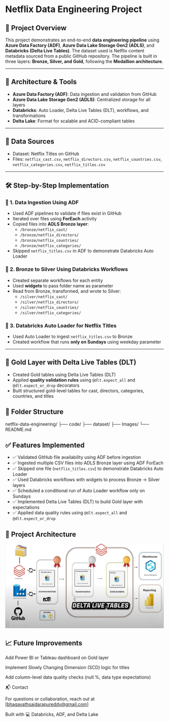 # Netflix Data Engineering Project

## 🚀 Project Overview

This project demonstrates an end-to-end **data engineering pipeline** using **Azure Data Factory (ADF)**, **Azure Data Lake Storage Gen2 (ADLS)**, and **Databricks (Delta Live Tables)**. The dataset used is Netflix content metadata sourced from a public GitHub repository. The pipeline is built in three layers: **Bronze, Silver, and Gold**, following the **Medallion architecture**.

---

## 🧱 Architecture & Tools

- **Azure Data Factory (ADF)**: Data ingestion and validation from GitHub  
- **Azure Data Lake Storage Gen2 (ADLS)**: Centralized storage for all layers  
- **Databricks**: Auto Loader, Delta Live Tables (DLT), workflows, and transformations  
- **Delta Lake**: Format for scalable and ACID-compliant tables  

---

## 🪪 Data Sources

- Dataset: Netflix Titles on GitHub  
- Files: `netflix_cast.csv`, `netflix_directors.csv`, `netflix_countries.csv`, `netflix_categories.csv`, `netflix_titles.csv`

---

## 🛠️ Step-by-Step Implementation

### 🔸 1. Data Ingestion Using ADF

- Used ADF pipelines to validate if files exist in GitHub  
- Iterated over files using **ForEach** activity  
- Copied files into **ADLS Bronze layer**:  
  - `/bronze/netflix_cast/`  
  - `/bronze/netflix_directors/`  
  - `/bronze/netflix_countries/`  
  - `/bronze/netflix_categories/`  
- Skipped `netflix_titles.csv` in ADF to demonstrate Databricks Auto Loader  

### 🔸 2. Bronze to Silver Using Databricks Workflows

- Created separate workflows for each entity  
- Used **widgets** to pass folder name as parameter  
- Read from Bronze, transformed, and wrote to Silver:  
  - `/silver/netflix_cast/`  
  - `/silver/netflix_directors/`  
  - `/silver/netflix_countries/`  
  - `/silver/netflix_categories/`  

### 🔸 3. Databricks Auto Loader for Netflix Titles

- Used Auto Loader to ingest `netflix_titles.csv` to Bronze  
- Created workflow that runs **only on Sundays** using weekday parameter  

---

## 🧪 Gold Layer with Delta Live Tables (DLT)

- Created Gold tables using Delta Live Tables (DLT)  
- Applied **quality validation rules** using `@dlt.expect_all` and `@dlt.expect_or_drop` decorators  
- Built structured gold-level tables for cast, directors, categories, countries, and titles  


## 📁 Folder Structure

netflix-data-engineering/
├── code/
├── dataset/
├── Images/
└── README.md

## ✅ Features Implemented

- ✅ Validated GitHub file availability using ADF before ingestion
- ✅ Ingested multiple CSV files into ADLS Bronze layer using ADF ForEach
- ✅ Skipped one file (`netflix_titles.csv`) to demonstrate Databricks Auto Loader
- ✅ Used Databricks workflows with widgets to process Bronze → Silver layers
- ✅ Scheduled a conditional run of Auto Loader workflow only on Sundays
- ✅ Implemented Delta Live Tables (DLT) to build Gold layer with expectations
- ✅ Applied data quality rules using `@dlt.expect_all` and `@dlt.expect_or_drop`

## 🧭 **Project Architecture**

![🧭 Project Architecture](Images/Project_Architecture.jpeg)


## 📈 Future Improvements

Add Power BI or Tableau dashboard on Gold layer

Implement Slowly Changing Dimension (SCD) logic for titles

Add column-level data quality checks (null %, data type expectations)

📬 Contact

For questions or collaboration, reach out at [bhagavathsaidarapureddy@gmail.com]

Built with 💻 Databricks, ADF, and Delta Lake
